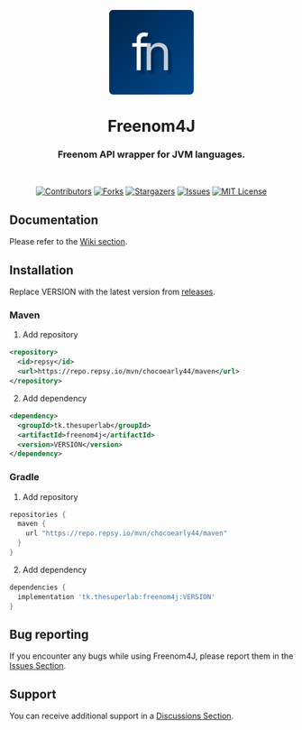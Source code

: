 <p align="center">
    <img align="center" src="./assets/icon.svg" height="150px">
</p>

<h1 align="center">Freenom4J</h1>
<h3 align="center">Freenom API wrapper for JVM languages.</h3>
<br>

<div align="center">

[![Contributors][contributors-shield]][contributors-url]
[![Forks][forks-shield]][forks-url]
[![Stargazers][stars-shield]][stars-url]
[![Issues][issues-shield]][issues-url]
[![MIT License][license-shield]][license-url]

</div>

## Documentation
Please refer to the [Wiki section][wiki-url].

## Installation
Replace VERSION with the latest version from [releases][releases-url].

### Maven
1. Add repository
```xml
<repository>
  <id>repsy</id>
  <url>https://repo.repsy.io/mvn/chocoearly44/maven</url>
</repository>
```

2. Add dependency
```xml
<dependency>
  <groupId>tk.thesuperlab</groupId>
  <artifactId>freenom4j</artifactId>
  <version>VERSION</version>
</dependency>
```

### Gradle
1. Add repository
```groovy
repositories {
  maven {
    url "https://repo.repsy.io/mvn/chocoearly44/maven"
  }
}
```

2. Add dependency
```groovy
dependencies {
  implementation 'tk.thesuperlab:freenom4j:VERSION'
}
```

## Bug reporting
If you encounter any bugs while using Freenom4J, please report them in the [Issues Section][issues-url].

## Support
You can receive additional support in a [Discussions Section][discussions-url].

[contributors-shield]: https://img.shields.io/github/contributors/chocoearly44/Freenom4J.svg?style=for-the-badge
[forks-shield]: https://img.shields.io/github/forks/chocoearly44/Freenom4J.svg?style=for-the-badge
[stars-shield]: https://img.shields.io/github/stars/chocoearly44/Freenom4J.svg?style=for-the-badge
[issues-shield]: https://img.shields.io/github/issues/chocoearly44/Freenom4J.svg?style=for-the-badge
[license-shield]: https://img.shields.io/github/license/chocoearly44/Freenom4J.svg?style=for-the-badge

[contributors-url]: https://github.com/chocoearly44/Freenom4J/graphs/contributors
[forks-url]: https://github.com/chocoearly44/Freenom4J/network/members
[stars-url]: https://github.com/chocoearly44/Freenom4J/stargazers
[issues-url]: https://github.com/chocoearly44/Freenom4J/issues
[license-url]: https://github.com/chocoearly44/Freenom4J/blob/master/LICENSE
[wiki-url]: https://github.com/chocoearly44/Freenom4J/wiki
[releases-url]: https://github.com/chocoearly44/Freenom4J/releases
[discussions-url]: https://github.com/chocoearly44/Freenom4J/discussions